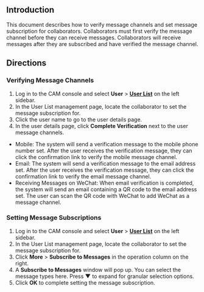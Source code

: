 ## Introduction
This document describes how to verify message channels and set message subscription for collaborators. Collaborators must first verify the message channel before they can receive messages. Collaborators will receive messages after they are subscribed and have verified the message channel. 
## Directions
### Verifying Message Channels
1. Log in to the CAM console and select **User** > **[User List](https://console.cloud.tencent.com/cam)** on the left sidebar.
2. In the User List management page, locate the collaborator to set the message subscription for.
3. Click the user name to go to the user details page.
4. In the user details page, click **Complete Verification** next to the user message channels.
 - Mobile: The system will send a verification message to the mobile phone number set. After the user receives the verification message, they can click the confirmation link to verify the mobile message channel.
 - Email: The system will send a verification message to the email address set. After the user receives the verification message, they can click the confirmation link to verify the email message channel.
 - Receiving Messages on WeChat: When email verification is completed, the system will send an email containing a QR code to the email address set. The user can scan the QR code with WeChat to add WeChat as a message channel.

### Setting Message Subscriptions
1. Log in to the CAM console and select **User** > **[User List](https://console.cloud.tencent.com/cam)** on the left sidebar.
2. In the User List management page, locate the collaborator to set the message subscription for.
3. Click **More** > **Subscribe to Messages** in the operation column on the right.
3. A **Subscribe to Messages** window will pop up. You can select the message types here. Press **▼** to expand for granular selection options.
5. Click **OK** to complete setting the message subscription.

